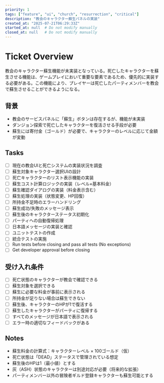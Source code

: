 ```yaml
---
priority: 1
tags: ["feature", "ui", "church", "resurrection", "critical"]
description: "教会のキャラクター蘇生パネルの実装"
created_at: "2025-07-21T06:29:33Z"
started_at: null  # Do not modify manually
closed_at: null   # Do not modify manually
---
```


# Ticket Overview

教会のキャラクター蘇生機能が未実装となっている。死亡したキャラクターを蘇生させる機能は、ゲームプレイにおいて重要な要素であるため、優先的に実装する必要がある。この機能により、プレイヤーは死亡したパーティメンバーを教会で蘇生させることができるようになる。

## 背景
- 教会のサービスパネルに「蘇生」ボタンは存在するが、機能が未実装
- ダンジョン探索で死亡したキャラクターを復活させる手段が必要
- 蘇生には寄付金（ゴールド）が必要で、キャラクターのレベルに応じて金額が変動

## Tasks

- [ ] 現在の教会UIと死亡システムの実装状況を調査
- [ ] 蘇生対象キャラクター選択UIの設計
- [ ] 死亡キャラクターのリスト表示機能の実装
- [ ] 蘇生コスト計算ロジックの実装（レベル×基本料金）
- [ ] 蘇生確認ダイアログの実装（料金表示含む）
- [ ] 蘇生処理の実装（状態変更、HP回復）
- [ ] 所持金不足時のエラーハンドリング
- [ ] 蘇生成功/失敗のメッセージ表示
- [ ] 蘇生後のキャラクターステータス初期化
- [ ] パーティへの自動復帰処理
- [ ] 日本語メッセージの実装と確認
- [ ] ユニットテストの作成
- [ ] 統合テストの実施
- [ ] Run tests before closing and pass all tests (No exceptions)
- [ ] Get developer approval before closing

## 受け入れ条件
- [ ] 死亡状態のキャラクターが教会で確認できる
- [ ] 蘇生対象を選択できる
- [ ] 蘇生に必要な料金が事前に表示される
- [ ] 所持金が足りない場合は蘇生できない
- [ ] 蘇生後、キャラクターのHPが1で復活する
- [ ] 蘇生したキャラクターがパーティに復帰する
- [ ] すべてのメッセージが日本語で表示される
- [ ] エラー時の適切なフィードバックがある

## Notes

- 蘇生料金の計算式：キャラクターレベル × 100ゴールド（仮）
- 死亡状態は「DEAD」ステータスで管理されている想定
- 蘇生後のHPは1（最小値）とする
- 灰（ASH）状態のキャラクターは別途対応が必要（将来的な拡張）
- パーティメンバー以外の冒険者ギルド登録キャラクターも蘇生可能とする
